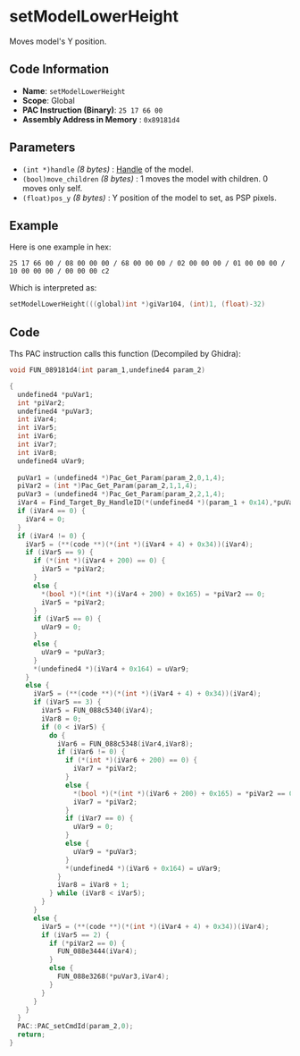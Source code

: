 # setModelLowerHeight

Moves model's Y position.

## Code Information

- **Name**: `setModelLowerHeight`
- **Scope**: Global
- **PAC Instruction (Binary)**: `25 17 66 00`
- **Assembly Address in Memory** : `0x89181d4`

## Parameters

- `(int *)handle` *(8 bytes)* : [Handle](./guide/how-to-get-a-handle.md) of the model.
- `(bool)move_children` *(8 bytes)* : 1 moves the model with children. 0 moves only self.
- `(float)pos_y` *(8 bytes)* : Y position of the model to set, as PSP pixels.

## Example

Here is one example in hex:

```25 17 66 00 / 08 00 00 00 / 68 00 00 00 / 02 00 00 00 / 01 00 00 00 / 10 00 00 00 / 00 00 00 c2```

Which is interpreted as:

```c
setModelLowerHeight(((global)int *)giVar104, (int)1, (float)-32)
```

## Code

Ths PAC instruction calls this function (Decompiled by Ghidra):

```c
void FUN_089181d4(int param_1,undefined4 param_2)

{
  undefined4 *puVar1;
  int *piVar2;
  undefined4 *puVar3;
  int iVar4;
  int iVar5;
  int iVar6;
  int iVar7;
  int iVar8;
  undefined4 uVar9;
  
  puVar1 = (undefined4 *)Pac_Get_Param(param_2,0,1,4);
  piVar2 = (int *)Pac_Get_Param(param_2,1,1,4);
  puVar3 = (undefined4 *)Pac_Get_Param(param_2,2,1,4);
  iVar4 = Find_Target_By_HandleID(*(undefined4 *)(param_1 + 0x14),*puVar1,1);
  if (iVar4 == 0) {
    iVar4 = 0;
  }
  if (iVar4 != 0) {
    iVar5 = (**(code **)(*(int *)(iVar4 + 4) + 0x34))(iVar4);
    if (iVar5 == 9) {
      if (*(int *)(iVar4 + 200) == 0) {
        iVar5 = *piVar2;
      }
      else {
        *(bool *)(*(int *)(iVar4 + 200) + 0x165) = *piVar2 == 0;
        iVar5 = *piVar2;
      }
      if (iVar5 == 0) {
        uVar9 = 0;
      }
      else {
        uVar9 = *puVar3;
      }
      *(undefined4 *)(iVar4 + 0x164) = uVar9;
    }
    else {
      iVar5 = (**(code **)(*(int *)(iVar4 + 4) + 0x34))(iVar4);
      if (iVar5 == 3) {
        iVar5 = FUN_088c5340(iVar4);
        iVar8 = 0;
        if (0 < iVar5) {
          do {
            iVar6 = FUN_088c5348(iVar4,iVar8);
            if (iVar6 != 0) {
              if (*(int *)(iVar6 + 200) == 0) {
                iVar7 = *piVar2;
              }
              else {
                *(bool *)(*(int *)(iVar6 + 200) + 0x165) = *piVar2 == 0;
                iVar7 = *piVar2;
              }
              if (iVar7 == 0) {
                uVar9 = 0;
              }
              else {
                uVar9 = *puVar3;
              }
              *(undefined4 *)(iVar6 + 0x164) = uVar9;
            }
            iVar8 = iVar8 + 1;
          } while (iVar8 < iVar5);
        }
      }
      else {
        iVar5 = (**(code **)(*(int *)(iVar4 + 4) + 0x34))(iVar4);
        if (iVar5 == 2) {
          if (*piVar2 == 0) {
            FUN_088e3444(iVar4);
          }
          else {
            FUN_088e3268(*puVar3,iVar4);
          }
        }
      }
    }
  }
  PAC::PAC_setCmdId(param_2,0);
  return;
}
```

